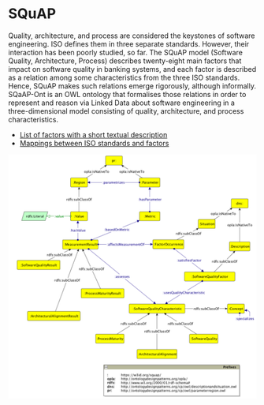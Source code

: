 # SQuAP

Quality, architecture, and process are considered the keystones of software engineering. 
ISO defines them in three separate standards. 
However, their interaction has been poorly studied, so far. The SQuAP model (Software Quality, Architecture, Process) describes twenty-eight main factors that impact on  software quality in banking systems, and each factor is described as a relation among some characteristics from the three ISO standards. 
Hence, SQuAP makes such relations emerge rigorously, although informally. 
SQaAP-Ont is an OWL ontology that formalises those relations in order to represent and reason via Linked Data about software engineering in a three-dimensional model consisting of quality, architecture, and process characteristics.

 - [List of factors with a short textual description](http://stlab.istc.cnr.it/squap/documentation/factors.html#factors)
 - [Mappings between ISO standards and factors](http://stlab.istc.cnr.it/squap/documentation/factors.html#mappings)

![GitHub Logo](/ont/images/squap-ont.png)


